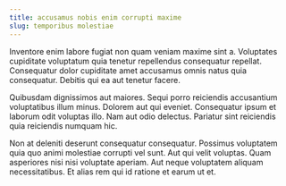 ```yaml
---
title: accusamus nobis enim corrupti maxime
slug: temporibus molestiae
---
```


Inventore enim labore fugiat non quam veniam maxime sint a. Voluptates cupiditate voluptatum quia tenetur repellendus consequatur repellat. Consequatur dolor cupiditate amet accusamus omnis natus quia consequatur. Debitis qui ea aut tenetur facere.

Quibusdam dignissimos aut maiores. Sequi porro reiciendis accusantium voluptatibus illum minus. Dolorem aut qui eveniet. Consequatur ipsum et laborum odit voluptas illo. Nam aut odio delectus. Pariatur sint reiciendis quia reiciendis numquam hic.

Non at deleniti deserunt consequatur consequatur. Possimus voluptatem quia quo animi molestiae corrupti vel sunt. Aut qui velit voluptas. Quam asperiores nisi nisi voluptate aperiam. Aut neque voluptatem aliquam necessitatibus. Et alias rem qui id ratione et earum ut et.
